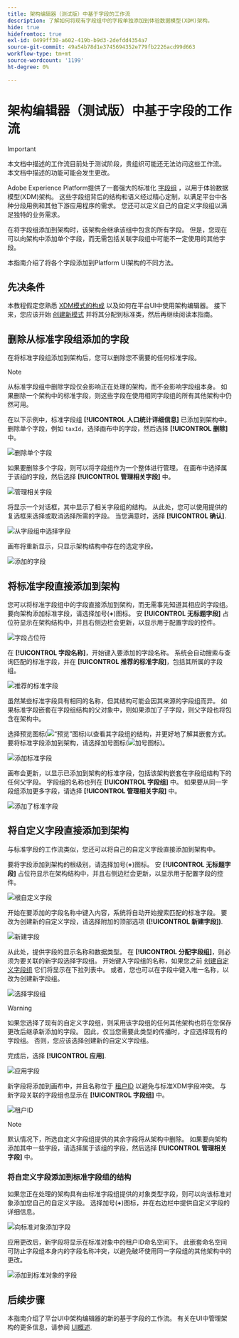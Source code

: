 ```yaml
---
title: 架构编辑器（测试版）中基于字段的工作流
description: 了解如何将现有字段组中的字段单独添加到体验数据模型(XDM)架构。
hide: true
hidefromtoc: true
exl-id: 0499ff30-a602-419b-b9d3-2defdd4354a7
source-git-commit: 49a54b78d1e3745694352e779fb2226acd99d663
workflow-type: tm+mt
source-wordcount: '1199'
ht-degree: 0%

---
```


# 架构编辑器（测试版）中基于字段的工作流

>[!IMPORTANT]
>
>本文档中描述的工作流目前处于测试阶段，贵组织可能还无法访问这些工作流。 本文档中描述的功能可能会发生更改。

Adobe Experience Platform提供了一套强大的标准化 [字段组](../schema/composition.md#field-group) ，以用于体验数据模型(XDM)架构。 这些字段组背后的结构和语义经过精心定制，以满足平台中各种分段用例和其他下游应用程序的需求。 您还可以定义自己的自定义字段组以满足独特的业务需求。

在将字段组添加到架构时，该架构会继承该组中包含的所有字段。 但是，您现在可以向架构中添加单个字段，而无需包括关联字段组中可能不一定使用的其他字段。

本指南介绍了将各个字段添加到Platform UI架构的不同方法。

## 先决条件

本教程假定您熟悉 [XDM模式的构成](../schema/composition.md) 以及如何在平台UI中使用架构编辑器。 接下来，您应该开始 [创建新模式](./resources/schemas.md) 并将其分配到标准类，然后再继续阅读本指南。

## 删除从标准字段组添加的字段

在将标准字段组添加到架构后，您可以删除您不需要的任何标准字段。

>[!NOTE]
>
>从标准字段组中删除字段仅会影响正在处理的架构，而不会影响字段组本身。 如果删除一个架构中的标准字段，则这些字段在使用相同字段组的所有其他架构中仍然可用。

在以下示例中，标准字段组 **[!UICONTROL 人口统计详细信息]** 已添加到架构中。 删除单个字段，例如 `taxId`，选择画布中的字段，然后选择 **[!UICONTROL 删除]** 中。

![删除单个字段](../images/ui/field-based-workflows/remove-single-field.png)

如果要删除多个字段，则可以将字段组作为一个整体进行管理。 在画布中选择属于该组的字段，然后选择 **[!UICONTROL 管理相关字段]** 中。

![管理相关字段](../images/ui/field-based-workflows/manage-related-fields.png)

将显示一个对话框，其中显示了相关字段组的结构。 从此处，您可以使用提供的复选框来选择或取消选择所需的字段。 当您满意时，选择 **[!UICONTROL 确认]**.

![从字段组中选择字段](../images/ui/field-based-workflows/select-fields.png)

画布将重新显示，只显示架构结构中存在的选定字段。

![添加的字段](../images/ui/field-based-workflows/fields-added.png)

## 将标准字段直接添加到架构

您可以将标准字段组中的字段直接添加到架构，而无需事先知道其相应的字段组。 要向架构添加标准字段，请选择加号(**+**)图标。 安 **[!UICONTROL 无标题字段]** 占位符显示在架构结构中，并且右侧边栏会更新，以显示用于配置字段的控件。

![字段占位符](../images/ui/field-based-workflows/root-custom-field.png)

在 **[!UICONTROL 字段名称]**，开始键入要添加的字段名称。 系统会自动搜索与查询匹配的标准字段，并在 **[!UICONTROL 推荐的标准字段]**，包括其所属的字段组。

![推荐的标准字段](../images/ui/field-based-workflows/standard-field-search.png)

虽然某些标准字段具有相同的名称，但其结构可能会因其来源的字段组而异。 如果标准字段嵌套在字段组结构的父对象中，则如果添加了子字段，则父字段也将包含在架构中。

选择预览图标(![“预览”图标](../images/ui/field-based-workflows/preview-icon.png))以查看其字段组的结构，并更好地了解其嵌套方式。 要将标准字段添加到架构，请选择加号图标(![加号图标](../images/ui/field-based-workflows/add-icon.png))。

![添加标准字段](../images/ui/field-based-workflows/add-standard-field.png)

画布会更新，以显示已添加到架构的标准字段，包括该架构嵌套在字段组结构下的任何父字段。 字段组的名称也列在 **[!UICONTROL 字段组]** 中。 如果要从同一字段组添加更多字段，请选择 **[!UICONTROL 管理相关字段]** 中。

![添加了标准字段](../images/ui/field-based-workflows/standard-field-added.png)

## 将自定义字段直接添加到架构

与标准字段的工作流类似，您还可以将自己的自定义字段直接添加到架构中。

要将字段添加到架构的根级别，请选择加号(**+**)图标。 安 **[!UICONTROL 无标题字段]** 占位符显示在架构结构中，并且右侧边栏会更新，以显示用于配置字段的控件。

![根自定义字段](../images/ui/field-based-workflows/root-custom-field.png)

开始在要添加的字段名称中键入内容，系统将自动开始搜索匹配的标准字段。 要改为创建新的自定义字段，请选择附加的顶部选项 **([!UICONTROL 新建字段])**.

![新建字段](../images/ui/field-based-workflows/custom-field-search.png)

从此处，提供字段的显示名称和数据类型。 在 **[!UICONTROL 分配字段组]**，则必须为要关联的新字段选择字段组。 开始键入字段组的名称，如果您之前 [创建自定义字段组](./resources/field-groups.md#create) 它们将显示在下拉列表中。 或者，您也可以在字段中键入唯一名称，以改为创建新字段组。

![选择字段组](../images/ui/field-based-workflows/select-field-group.png)

>[!WARNING]
>
>如果您选择了现有的自定义字段组，则采用该字段组的任何其他架构也将在您保存更改后继承新添加的字段。 因此，仅当您需要此类型的传播时，才应选择现有的字段组。 否则，您应该选择创建新的自定义字段组。

完成后，选择 **[!UICONTROL 应用]**.

![应用字段](../images/ui/field-based-workflows/apply-field.png)

新字段将添加到画布中，并且名称位于 [租户ID](../api/getting-started.md#know-your-tenant_id) 以避免与标准XDM字段冲突。 与新字段关联的字段组也显示在 **[!UICONTROL 字段组]** 中。

![租户ID](../images/ui/field-based-workflows/tenantId.png)

>[!NOTE]
>
>默认情况下，所选自定义字段组提供的其余字段将从架构中删除。 如果要向架构添加其中一些字段，请选择属于该组的字段，然后选择 **[!UICONTROL 管理相关字段]** 中。

### 将自定义字段添加到标准字段组的结构

如果您正在处理的架构具有由标准字段组提供的对象类型字段，则可以向该标准对象添加您自己的自定义字段。 选择加号(**+**)图标，并在右边栏中提供自定义字段的详细信息。

![向标准对象添加字段](../images/ui/field-based-workflows/add-field-to-standard-object.png)

应用更改后，新字段将显示在标准对象中的租户ID命名空间下。 此嵌套命名空间可防止字段组本身内的字段名称冲突，以避免破坏使用同一字段组的其他架构中的更改。

![添加到标准对象的字段](../images/ui/field-based-workflows/added-to-standard-object.png)

## 后续步骤

本指南介绍了平台UI中架构编辑器的新的基于字段的工作流。 有关在UI中管理架构的更多信息，请参阅 [UI概述](./overview.md).
